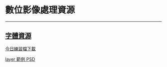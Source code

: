 # 數位影像處理資源
---
## [字體資源](font-resources.md)

<a href="https://dip.project.solmag.tw/i/newjeans.png" download="newjeans">今日練習檔下載</a>

<a href="https://dip.project.solmag.tw/layer.psd" download>layer 範例 PSD</a>
